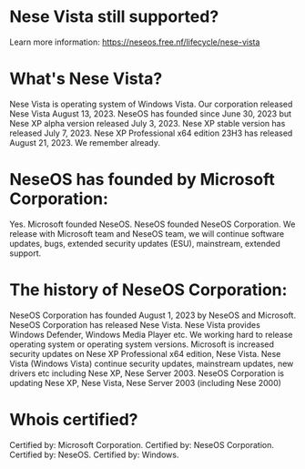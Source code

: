 # Nese Vista still supported?
Learn more information: https://neseos.free.nf/lifecycle/nese-vista

# What's Nese Vista?
Nese Vista is operating system of Windows Vista. Our corporation released Nese Vista August 13, 2023. NeseOS has founded since June 30, 2023 but Nese XP alpha version released July 3, 2023. Nese XP stable version has released July 7, 2023. Nese XP Professional x64 edition 23H3 has released August 21, 2023. We remember already. 

# NeseOS has founded by Microsoft Corporation: 
Yes. Microsoft founded NeseOS. NeseOS founded NeseOS Corporation. We release with Microsoft team and NeseOS team, we will continue software updates, bugs, extended security updates (ESU), mainstream, extended support. 

# The history of NeseOS Corporation:
NeseOS Corporation has founded August 1, 2023 by NeseOS and Microsoft. NeseOS Corporation has released Nese Vista. Nese Vista provides Windows Defender, Windows Media Player etc. We working hard to release operating system or operating system versions. Microsoft is increased security updates on Nese XP Professional x64 edition, Nese Vista. 
Nese Vista (Windows Vista) continue security updates, mainstream updates, new drivers etc including Nese XP, Nese Server 2003. NeseOS Corporation is updating Nese XP, Nese Vista, Nese Server 2003 (including Nese 2000)

# Whois certified?
Certified by: Microsoft Corporation. 
Certified by: NeseOS Corporation. Certified by: NeseOS. 
Certified by: Windows. 
